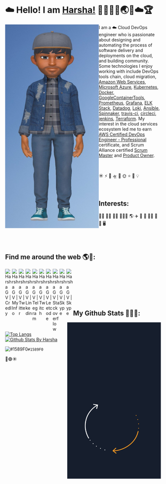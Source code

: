 # ☁️ Hello! I am [Harsha!](https://harshagv.wixsite.com/myinfo) 👋👨‍💻🥇🌏🌟☁️🏆

<!--
**harshagv/harshagv** is a ✨ _special_ ✨ repository because its `README.md` (this file) appears on your GitHub profile.

Here are some ideas to get you started:

- 🔭 I’m currently working on ...
- 🌱 I’m currently learning ...
- 👯 I’m looking to collaborate on ...
- 🤔 I’m looking for help with ...
- 💬 Ask me about ...
- 📫 How to reach me: ...
- 😄 Pronouns: ...
- ⚡ Fun fact: ...
-->

<img align="right" src="https://github.com/harshagv/harshagv/blob/master/src/imgs/gvh.jpg" width="303" height="659" alt="banner that says Mr.Harsha - a cloud devops engineer, alongside a cartoon illustration of Mr.Harsha" style="float:left;">   

<p align="left">I am a ☁️ Cloud DevOps engineer who is passionate about designing and automating the process of software delivery and deployments on the cloud, and building community. Some technologies I enjoy working with include DevOps tools chain, cloud migration, <a href="https://aws.amazon.com/">Amazon Web Services</a>, <a href="https://azure.microsoft.com/en-us/">Microsoft Azure</a>, <a href="https://kubernetes.io/">Kubernetes</a>, <a href="https://www.docker.com/">Docker</a>, <a href="https://github.com/GoogleContainerTools">GoogleContainerTools</a>, <a href="https://prometheus.io/">Prometheus</a>, <a href="https://grafana.com/">Grafana</a>, <a href="https://www.elastic.co/what-is/elk-stack">ELK Stack</a>, <a href="https://www.datadoghq.com/product/">Datadog</a>, <a href="https://grafana.com/oss/loki/">Loki</a>, <a href="https://www.ansible.com/overview/it-automation">Ansible</a>, <a href="https://spinnaker.io/">Spinnaker</a>, <a href="https://travis-ci.org/">travis-ci</a>, <a href="https://circleci.com/">circleci</a>, <a href="https://www.jenkins.io/">jenkins</a>, <a href="https://www.terraform.io/">Terraform</a>. My interest in the cloud services ecosystem led me to earn <a href="https://www.certmetrics.com/amazon/public/badge.aspx?i=5&t=c&d=2019-12-03&ci=AWS00661785">AWS Certified DevOps Engineer - Professional</a> certificate, and Scrum Alliance certified <a href="https://badgecert.com/bc/html/profile.jsp?k=fdoihhc">Scrum Master</a> and <a href="https://badgecert.com/bc/html/profile.jsp?k=xyhdzjz">Product Owner</a>.</p>

<br/>
<br/>
☀️
⚡ 
🌈 
🛸
🌟
🌞
⭐️
💯
💡
<br/>
<br/>
<br/>

## Interests:
🚴‍♂️
🏊‍♂️
🏋️‍♂️
🌄🏃‍♂️
🌎
✈️
🚀
🎯
👨‍💻
🎲
🥇
🖥️
<br/>
<br/>
<br/>
<br/>

## Find me around the web 🌎💬:
<a href="https://www.credly.com/users/harshagv/badges">
  <img align="left" alt="Harsha G V | Credly" width="22px" src="https://cdn.jsdelivr.net/npm/simple-icons@v8/icons/credly.svg" />
</a>
<a href="https://harshagv.wixsite.com/myinfo">
  <img align="left" alt="Harsha G V | MyInfo" width="22px" src="https://cdn.jsdelivr.net/npm/simple-icons@v8/icons/wix.svg" />
</a>
<a href="https://twitter.com/harsha_gv">
  <img align="left" alt="Harsha G V | Twitter" width="22px" src="https://cdn.jsdelivr.net/npm/simple-icons@v8/icons/twitter.svg" />
</a>
<a href="https://www.linkedin.com/in/harshagv/">
  <img align="left" alt="Harsha G V | Linkedin" width="22px" src="https://cdn.jsdelivr.net/npm/simple-icons@v8/icons/linkedin.svg" />
</a>
<a href="https://t.me/harsha_gv">
  <img align="left" alt="Harsha G V | Telegram" width="22px" src="https://cdn.jsdelivr.net/npm/simple-icons@v8/icons/telegram.svg" />
</a>
<a href="https://www.twitch.tv/harshagv">
  <img align="left" alt="Harsha G V | Twitch" width="22px" src="https://cdn.jsdelivr.net/npm/simple-icons@v8/icons/twitch.svg" />
</a>
<a href="https://leetcode.com/harsha_gv/">
  <img align="left" alt="Harsha G V | Leetcode" width="22px" src="https://cdn.jsdelivr.net/npm/simple-icons@v8/icons/leetcode.svg" />
</a>
<a href="https://stackoverflow.com/users/10053482/harsha-g-v">
  <img align="left" alt="Harsha G V | Stackoverflow" width="22px" src="https://cdn.jsdelivr.net/npm/simple-icons@v8/icons/stackoverflow.svg" />
</a>
<a href="https://join.skype.com/invite/GIgzT5tdn8GY">
  <img align="left" alt="Harsha G V | Skype" width="22px" src="https://cdn.jsdelivr.net/npm/simple-icons@v8/icons/skype.svg" />
</a>
<a href="https://medium.com/@harsha.gv">
  <img align="left" alt="Harsha G V | Skype" width="22px" src="https://cdn.jsdelivr.net/npm/simple-icons@3.13.0/icons/medium.svg" />
</a>

<br/>
<br/>
<br/>

<br/>
<br/>
<br/>



## My Github Stats 👨🏾‍💻:

<img align="right" src="https://github.com/harshagv/harshagv/blob/master/src/imgs/aws-banner-rotated.gif" width="303" height="506" alt="aws cloud banner that says Mr.Harsha - a cloud enthusiast">

[![Top Langs](https://github-readme-stats.vercel.app/api/top-langs/?username=harshagv&langs_count=9&theme=cobalt)](https://github.com/anuraghazra/github-readme-stats) [![Github Stats By Harsha](https://github-readme-stats.vercel.app/api?username=harshagv&show_icons=true&theme=cobalt&line_height=41&hide_title=true&hide=["stars","prs"])](https://github.com/anuraghazra/github-readme-stats) 

![#1589F0](https://via.placeholder.com/15/1589F0/000000?text=+)`#1589F0`

🔵🟣☀

<h1></h1>
